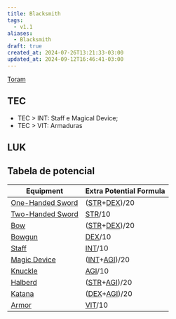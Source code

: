 ```yaml
---
title: Blacksmith
tags:
  - v1.1
aliases:
  - Blacksmith
draft: true
created_at: 2024-07-26T13:21:33-03:00
updated_at: 2024-09-12T16:46:41-03:00
---
```


[Toram](Toram.md)

## TEC

- TEC > INT: Staff e Magical Device;
- TEC > VIT: Armaduras

## LUK


## Tabela de potencial

| Equipment                                                                | Extra Potential Formula                                                                                      |
| ------------------------------------------------------------------------ | ------------------------------------------------------------------------------------------------------------ |
| [One-Handed Sword](../../../../ideias/2024/07/09/Toram_One_Handed_Sword.md) | ([STR](../../../../sementes/2024/07/09/Toram_STR.md)+[DEX](../../../../ideias/2024/07/09/Toram_DEX.md))/20 |
| [Two-Handed Sword](../../../../ideias/2024/07/09/Toram_Two_Handed_Sword.md) | [STR](../../../../sementes/2024/07/09/Toram_STR.md)/10                                                  |
| [Bow](../../../../ideias/2024/07/09/Toram_Bow.md)                           | ([STR](../../../../sementes/2024/07/09/Toram_STR.md)+[DEX](../../../../ideias/2024/07/09/Toram_DEX.md))/20 |
| [Bowgun](../../../../ideias/2024/07/09/Toram_Bowgun.md)                     | [DEX](../../../../ideias/2024/07/09/Toram_DEX.md)/10                                                            |
| [Staff](../../../../ideias/2024/07/09/Toram_Staff.md)                       | [INT](../../../../sementes/2024/07/09/Toram_INT.md)/10                                                  |
| [Magic Device](../../../../ideias/2024/07/09/Toram_Magic_Device.md)         | ([INT](../../../../sementes/2024/07/09/Toram_INT.md)+[AGI](../../../../ideias/2024/07/09/Toram_AGI.md))/20 |
| [Knuckle](../../../../ideias/2024/07/09/Toram_Knuckle.md)                   | [AGI](../../../../ideias/2024/07/09/Toram_AGI.md)/10                                                            |
| [Halberd](../../../../ideias/2024/07/09/Toram_Halberd.md)                   | ([STR](../../../../sementes/2024/07/09/Toram_STR.md)+[AGI](../../../../ideias/2024/07/09/Toram_AGI.md))/20 |
| [Katana](../../../../ideias/2024/07/09/Toram_Katana.md)                     | ([DEX](../../../../ideias/2024/07/09/Toram_DEX.md)+[AGI](../../../../ideias/2024/07/09/Toram_AGI.md))/20         |
| [Armor](../../../../ideias/2024/07/09/Toram_Armor.md)                       | [VIT](../../../../ideias/2024/07/09/Toram_VIT.md)/10                                                            |


